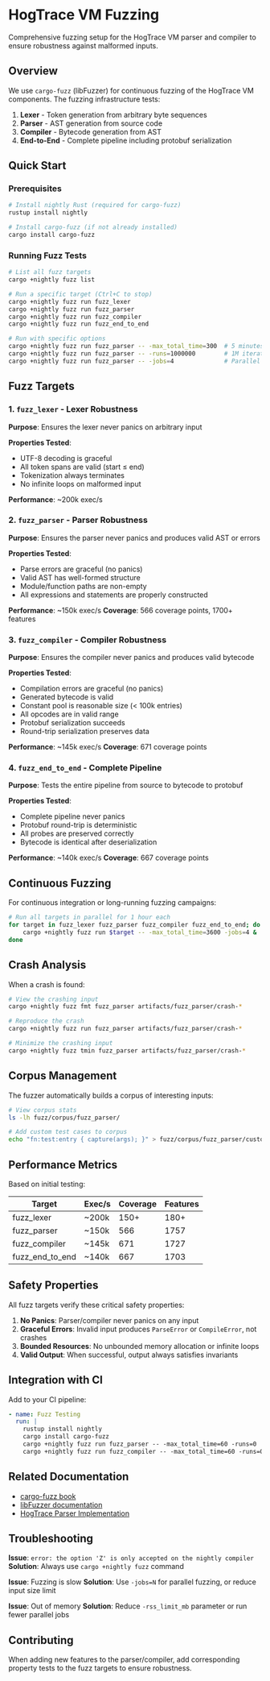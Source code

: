 # HogTrace VM Fuzzing

Comprehensive fuzzing setup for the HogTrace VM parser and compiler to ensure robustness against malformed inputs.

## Overview

We use `cargo-fuzz` (libFuzzer) for continuous fuzzing of the HogTrace VM components. The fuzzing infrastructure tests:

1. **Lexer** - Token generation from arbitrary byte sequences
2. **Parser** - AST generation from source code
3. **Compiler** - Bytecode generation from AST
4. **End-to-End** - Complete pipeline including protobuf serialization

## Quick Start

### Prerequisites

```bash
# Install nightly Rust (required for cargo-fuzz)
rustup install nightly

# Install cargo-fuzz (if not already installed)
cargo install cargo-fuzz
```

### Running Fuzz Tests

```bash
# List all fuzz targets
cargo +nightly fuzz list

# Run a specific target (Ctrl+C to stop)
cargo +nightly fuzz run fuzz_lexer
cargo +nightly fuzz run fuzz_parser
cargo +nightly fuzz run fuzz_compiler
cargo +nightly fuzz run fuzz_end_to_end

# Run with specific options
cargo +nightly fuzz run fuzz_parser -- -max_total_time=300  # 5 minutes
cargo +nightly fuzz run fuzz_parser -- -runs=1000000        # 1M iterations
cargo +nightly fuzz run fuzz_parser -- -jobs=4              # Parallel fuzzing
```

## Fuzz Targets

### 1. `fuzz_lexer` - Lexer Robustness

**Purpose**: Ensures the lexer never panics on arbitrary input

**Properties Tested**:
- UTF-8 decoding is graceful
- All token spans are valid (start ≤ end)
- Tokenization always terminates
- No infinite loops on malformed input

**Performance**: ~200k exec/s

### 2. `fuzz_parser` - Parser Robustness

**Purpose**: Ensures the parser never panics and produces valid AST or errors

**Properties Tested**:
- Parse errors are graceful (no panics)
- Valid AST has well-formed structure
- Module/function paths are non-empty
- All expressions and statements are properly constructed

**Performance**: ~150k exec/s
**Coverage**: 566 coverage points, 1700+ features

### 3. `fuzz_compiler` - Compiler Robustness

**Purpose**: Ensures the compiler never panics and produces valid bytecode

**Properties Tested**:
- Compilation errors are graceful (no panics)
- Generated bytecode is valid
- Constant pool is reasonable size (< 100k entries)
- All opcodes are in valid range
- Protobuf serialization succeeds
- Round-trip serialization preserves data

**Performance**: ~145k exec/s
**Coverage**: 671 coverage points

### 4. `fuzz_end_to_end` - Complete Pipeline

**Purpose**: Tests the entire pipeline from source to bytecode to protobuf

**Properties Tested**:
- Complete pipeline never panics
- Protobuf round-trip is deterministic
- All probes are preserved correctly
- Bytecode is identical after deserialization

**Performance**: ~140k exec/s
**Coverage**: 667 coverage points

## Continuous Fuzzing

For continuous integration or long-running fuzzing campaigns:

```bash
# Run all targets in parallel for 1 hour each
for target in fuzz_lexer fuzz_parser fuzz_compiler fuzz_end_to_end; do
    cargo +nightly fuzz run $target -- -max_total_time=3600 -jobs=4 &
done
```

## Crash Analysis

When a crash is found:

```bash
# View the crashing input
cargo +nightly fuzz fmt fuzz_parser artifacts/fuzz_parser/crash-*

# Reproduce the crash
cargo +nightly fuzz run fuzz_parser artifacts/fuzz_parser/crash-*

# Minimize the crashing input
cargo +nightly fuzz tmin fuzz_parser artifacts/fuzz_parser/crash-*
```

## Corpus Management

The fuzzer automatically builds a corpus of interesting inputs:

```bash
# View corpus stats
ls -lh fuzz/corpus/fuzz_parser/

# Add custom test cases to corpus
echo "fn:test:entry { capture(args); }" > fuzz/corpus/fuzz_parser/custom_test
```

## Performance Metrics

Based on initial testing:

| Target | Exec/s | Coverage | Features |
|--------|--------|----------|----------|
| fuzz_lexer | ~200k | 150+ | 180+ |
| fuzz_parser | ~150k | 566 | 1757 |
| fuzz_compiler | ~145k | 671 | 1727 |
| fuzz_end_to_end | ~140k | 667 | 1703 |

## Safety Properties

All fuzz targets verify these critical safety properties:

1. **No Panics**: Parser/compiler never panics on any input
2. **Graceful Errors**: Invalid input produces `ParseError` or `CompileError`, not crashes
3. **Bounded Resources**: No unbounded memory allocation or infinite loops
4. **Valid Output**: When successful, output always satisfies invariants

## Integration with CI

Add to your CI pipeline:

```yaml
- name: Fuzz Testing
  run: |
    rustup install nightly
    cargo install cargo-fuzz
    cargo +nightly fuzz run fuzz_parser -- -max_total_time=60 -runs=0
    cargo +nightly fuzz run fuzz_compiler -- -max_total_time=60 -runs=0
```

## Related Documentation

- [cargo-fuzz book](https://rust-fuzz.github.io/book/cargo-fuzz.html)
- [libFuzzer documentation](https://llvm.org/docs/LibFuzzer.html)
- [HogTrace Parser Implementation](../src/parser/)

## Troubleshooting

**Issue**: `error: the option 'Z' is only accepted on the nightly compiler`
**Solution**: Always use `cargo +nightly fuzz` command

**Issue**: Fuzzing is slow
**Solution**: Use `-jobs=N` for parallel fuzzing, or reduce input size limit

**Issue**: Out of memory
**Solution**: Reduce `-rss_limit_mb` parameter or run fewer parallel jobs

## Contributing

When adding new features to the parser/compiler, add corresponding property tests to the fuzz targets to ensure robustness.
